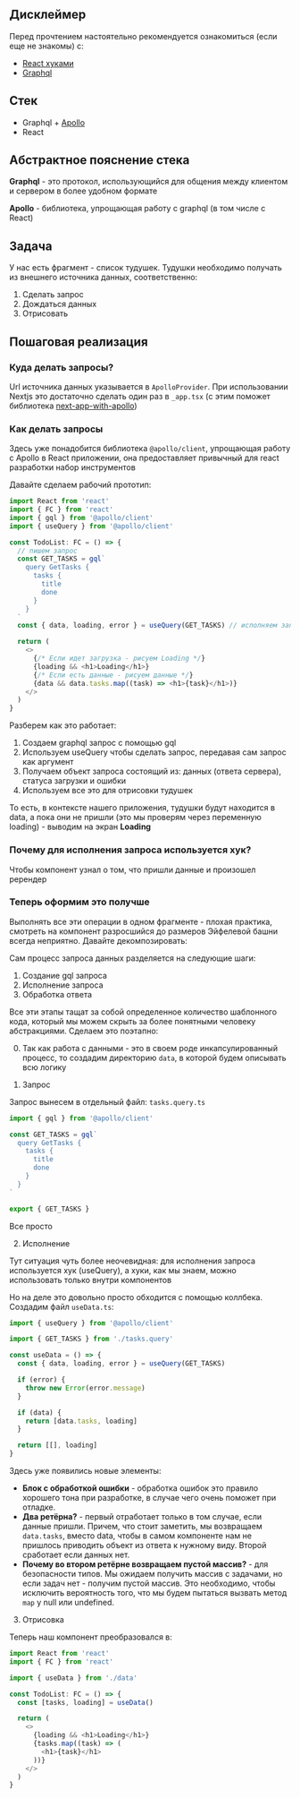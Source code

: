 ## Дисклеймер

Перед прочтением настоятельно рекомендуется ознакомиться (если еще не знакомы) с:

- [React хуками](https://ru.reactjs.org/docs/hooks-intro.html)
- [Graphql](https://ru.reactjs.org/docs/hooks-intro.html)

## Стек

- Graphql + [Apollo](https://www.apollographql.com)
- React

## Абстрактное пояснение стека

**Graphql** - это протокол, использующийся для общения между клиентом и сервером в более удобном формате

**Apollo** - библиотека, упрощающая работу с graphql (в том числе с React)

## Задача

У нас есть фрагмент - список тудушек. Тудушки необходимо получать из внешнего источника данных, соответственно:

1. Сделать запрос
2. Дождаться данных
3. Отрисовать

## Пошаговая реализация

### Куда делать запросы?

Url источника данных указывается в `ApolloProvider`. При использовании Nextjs это достаточно сделать один раз в `_app.tsx` (с этим поможет библиотека [next-app-with-apollo](https://github.com/atls/nextjs/tree/master/packages/next-app-with-apollo))

### Как делать запросы

Здесь уже понадобится библиотека `@apollo/client`, упрощающая работу с Apollo в React приложении, она предоставляет привычный для react разработки набор инструментов

Давайте сделаем рабочий прототип:

```javascript
import React from 'react'
import { FC } from 'react'
import { gql } from '@apollo/client'
import { useQuery } from '@apollo/client'

const TodoList: FC = () => {
  // пишем запрос
  const GET_TASKS = gql`
    query GetTasks {
      tasks {
        title
        done
      }
    }
  `
  const { data, loading, error } = useQuery(GET_TASKS) // исполняем запрос

  return (
    <>
      {/* Если идет загрузка - рисуем Loading */}
      {loading && <h1>Loading</h1>}
      {/* Если есть данные - рисуем данные */}
      {data && data.tasks.map((task) => <h1>{task}</h1>)}
    </>
  )
}
```

Разберем как это работает:

1. Создаем graphql запрос с помощью gql
2. Используем useQuery чтобы сделать запрос, передавая сам запрос как аргумент
3. Получаем объект запроса состоящий из: данных (ответа сервера), статуса загрузки и ошибки
4. Используем все это для отрисовки тудушек

То есть, в контексте нашего приложения, тудушки будут находится в data, а пока они не пришли (это мы проверям через переменную loading) - выводим на экран **Loading**

### Почему для исполнения запроса используется хук?

Чтобы компонент узнал о том, что пришли данные и произошел ререндер

### Теперь оформим это получше

Выполнять все эти операции в одном фрагменте - плохая практика, смотреть на компонент разросшийся до размеров Эйфелевой башни всегда неприятно. Давайте декомпозировать:

Сам процесс запроса данных разделяется на следующие шаги:

1. Создание gql запроса
2. Исполнение запроса
3. Обработка ответа

Все эти этапы тащат за собой определенное количество шаблонного кода, который мы можем скрыть за более понятными человеку абстракциями. Сделаем это поэтапно:

0. Так как работа с данными - это в своем роде инкапсулированный процесс, то создадим директорию `data`, в которой будем описывать всю логику

1. Запрос

Запрос вынесем в отдельный файл: `tasks.query.ts`

```javascript
import { gql } from '@apollo/client'

const GET_TASKS = gql`
  query GetTasks {
    tasks {
      title
      done
    }
  }
`

export { GET_TASKS }
```

Все просто

2. Исполнение

Тут ситуация чуть более неочевидная: для исполнения запроса используется хук (useQuery), а хуки, как мы знаем, можно использовать только внутри компонентов

Но на деле это довольно просто обходится с помощью коллбека. Создадим файл `useData.ts`:

```javascript
import { useQuery } from '@apollo/client'

import { GET_TASKS } from './tasks.query'

const useData = () => {
  const { data, loading, error } = useQuery(GET_TASKS)

  if (error) {
    throw new Error(error.message)
  }

  if (data) {
    return [data.tasks, loading]
  }

  return [[], loading]
}
```

Здесь уже появились новые элементы:

- **Блок с обработкой ошибки** - обработка ошибок это правило хорошего тона при разработке, в случае чего очень поможет при отладке.
- **Два ретёрна?** - первый отработает только в том случае, если данные пришли. Причем, что стоит заметить, мы возвращаем `data.tasks`, вместо data, чтобы в самом компоненте нам не пришлось приводить объект из ответа к нужному виду. Второй сработает если данных нет.
- **Почему во втором ретёрне возвращаем пустой массив?** - для безопасности типов. Мы ожидаем получить массив с задачами, но если задач нет - получим пустой массив. Это необходимо, чтобы исключить вероятность того, что мы будем пытаться вызвать метод `map` у null или undefined.

3. Отрисовка

Теперь наш компонент преобразовался в:

```javascript
import React from 'react'
import { FC } from 'react'

import { useData } from './data'

const TodoList: FC = () => {
  const [tasks, loading] = useData()

  return (
    <>
      {loading && <h1>Loading</h1>}
      {tasks.map((task) => (
        <h1>{task}</h1>
      ))}
    </>
  )
}
```
